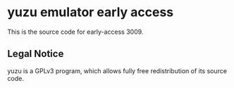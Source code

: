 yuzu emulator early access
=============

This is the source code for early-access 3009.

## Legal Notice

yuzu is a GPLv3 program, which allows fully free redistribution of its source code.